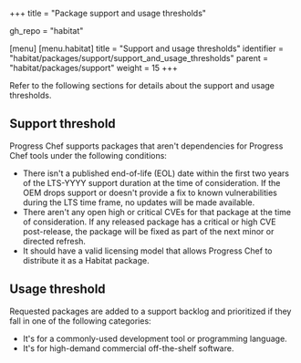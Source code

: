+++
title = "Package support and usage thresholds"

gh_repo = "habitat"

[menu]
  [menu.habitat]
    title = "Support and usage thresholds"
    identifier = "habitat/packages/support/support_and_usage_thresholds"
    parent = "habitat/packages/support"
    weight = 15
+++

Refer to the following sections for details about the support and usage thresholds.

## Support threshold

Progress Chef supports packages that aren't dependencies for Progress Chef tools under the following conditions:

- There isn't a published end-of-life (EOL) date within the first two years of the LTS-YYYY support duration at the time of consideration.
  If the OEM drops support or doesn't provide a fix to known vulnerabilities during the LTS time frame, no updates will be made available.
- There aren't any open high or critical CVEs for that package at the time of consideration.
  If any released package has a critical or high CVE post-release, the package will be fixed as part of the next minor or directed refresh.
- It should have a valid licensing model that allows Progress Chef to distribute it as a Habitat package.

## Usage threshold

Requested packages are added to a support backlog and prioritized if they fall in one of the following categories:

- It's for a commonly-used development tool or programming language.
- It's for high-demand commercial off-the-shelf software.
